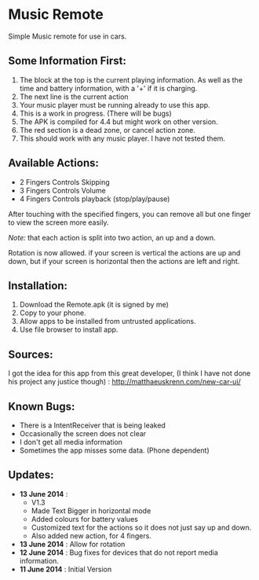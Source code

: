 Music Remote
============

Simple Music remote for use in cars.

Some Information First:
-----------------------

1. The block at the top is the current playing information. As well as the time and battery information, with a '+' if it is charging.
2. The next line is the current action
3. Your music player must be running already to use this app.
4. This is a work in progress. (There will be bugs)
5. The APK is compiled for 4.4 but might work on other version.
6. The red section is a dead zone, or cancel action zone.
7. This should work with any music player. I have not tested them.

Available Actions:
------------------

* 2 Fingers Controls Skipping
* 3 Fingers Controls Volume
* 4 Fingers Controls playback (stop/play/pause)

After touching with the specified fingers, you can remove all but one finger
to view the screen more easily.

*Note:* that each action is split into two action, an up and a down.

Rotation is now allowed. if your screen is vertical the actions are up and down, but if your screen is horizontal then the actions are left and right.

Installation:
-------------

1. Download the Remote.apk (it is signed by me)
2. Copy to your phone.
3. Allow apps to be installed from untrusted applications.
4. Use file browser to install app.

Sources:
--------

I got the idea for this app from this great developer, (I think I have 
not done his project any justice though) : http://matthaeuskrenn.com/new-car-ui/


Known Bugs:
-----------

* There is a IntentReceiver that is being leaked
* Occasionally the screen does not clear
* I don't get all media information
* Sometimes the app misses some data. (Phone dependent)



Updates:
--------
* **13 June 2014** : 
    * V1.3 
    * Made Text Bigger in horizontal mode
    * Added colours for battery values
    * Customized text for the actions so it does not just say up and down. 
    * Also added new action, for 4 fingers.
* **13 June 2014** : Allow for rotation
* **12 June 2014** : Bug fixes for devices that do not report media information.
* **11 June 2014** : Initial Version
